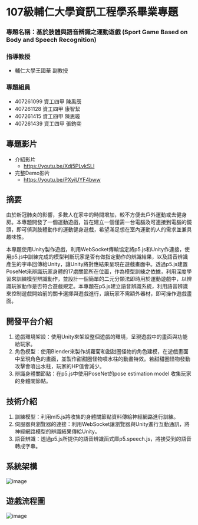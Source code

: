 # 107級輔仁大學資訊工程學系畢業專題
### 專題名稱：基於肢體與語音辨識之運動遊戲 (Sport Game Based on Body and Speech Recognition)
### 指導教授
- 輔仁大學王國華 副教授
### 專題組員 
- 407261099 資工四甲 陳禹辰
- 407261128 資工四甲 康智絜
- 407261415 資工四甲 陳思璇
- 407261439 資工四甲 張鈞奕

## 專題影片
- 介紹影片
  - https://youtu.be/Xdj5PLykSLI
- 完整Demo影片
  - https://youtu.be/PXyiUYF4bww

## 摘要
由於新冠肺炎的影響，多數人在家中的時間增加，較不方便去戶外運動或去健身房。本專題開發了一個運動遊戲，旨在建立一個僅需一台電腦及可連接到電腦的鏡頭，即可偵測肢體動作的運動健身遊戲，希望滿足想在室內運動的人的需求並兼具趣味性。

本專題使用Unity製作遊戲，利用WebSocket傳輸協定將p5.js和Unity作連接，使用p5.js中訓練完成的模型判斷玩家是否有做指定動作的辨識結果，以及語音辨識產生的字串回傳給Unity，讓Unity將對應結果呈現在遊戲畫面中。透過p5.js建置PoseNet來辨識玩家身體的17處關節所在位置，作為模型訓練之依據，利用深度學習來訓練模型辨識動作，並設計一個簡單的二元分類法即時用於運動遊戲中，以辨識玩家動作是否符合遊戲規定。本專題在p5.js建立語音辨識系統，利用語音辨識來控制遊戲開始前的關卡選擇與遊戲進行，讓玩家不需額外器材，即可操作遊戲畫面。

##  開發平台介紹
1. 遊戲環境架設：使用Unity來架設整個遊戲的環境，呈現遊戲中的畫面與功能給玩家。
2. 角色模型：使用Blender來製作胡蘿蔔和甜甜圈怪物的角色建模，在遊戲畫面中呈現角色的畫面，並製作甜甜圈怪物噴水柱的動畫特效。若甜甜圈怪物發動攻擊會噴出水柱，玩家的HP值會減少。
3. 辨識身體關節點：在p5.js中使用PoseNet的pose estimation model 收集玩家的身體關節點。

## 技術介紹
1. 訓練模型：利用ml5.js將收集的身體關節點資料傳給神經網路進行訓練。
2. 伺服器與瀏覽器的連接：利用WebSocket讓瀏覽器與Unity進行互動通訊，將神經網路模型的辨識結果傳給Unity。
3. 語音辨識：透過p5.js所提供的語音辨識函式庫p5.speech.js，將接受到的語音轉成字串。

## 系統架構
![image](https://user-images.githubusercontent.com/42066009/147090366-3cde6f38-0a73-4a32-85c4-d157e7bcec9a.png)


## 遊戲流程圖
![image](https://user-images.githubusercontent.com/42066009/147090410-19b13585-7134-4553-9d5b-86291e48a4ee.png)
